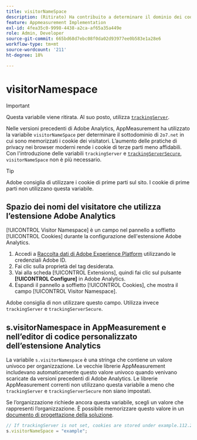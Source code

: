 ```yaml
---
title: visitorNameSpace
description: (Ritirato) Ha contribuito a determinare il dominio dei cookie di terze parti.
feature: Appmeasurement Implementation
exl-id: 4fea35c0-9998-4438-a2ca-af65a35a449e
role: Admin, Developer
source-git-commit: 665bd68d7ebc08f0da02d93977ee0b583e1a28e6
workflow-type: tm+mt
source-wordcount: '211'
ht-degree: 18%

---
```


# visitorNamespace

>[!IMPORTANT]
>
>Questa variabile viene ritirata. Al suo posto, utilizza [`trackingServer`](trackingserver.md).

Nelle versioni precedenti di Adobe Analytics, AppMeasurement ha utilizzato la variabile `visitorNameSpace` per determinare il sottodominio di `2o7.net` in cui sono memorizzati i cookie dei visitatori. L’aumento delle pratiche di privacy nei browser moderni rende i cookie di terze parti meno affidabili. Con l&#39;introduzione delle variabili `trackingServer` e [`trackingServerSecure`](trackingserversecure.md), `visitorNameSpace` non è più necessario.

>[!TIP]
>
>Adobe consiglia di utilizzare i cookie di prime parti sul sito. I cookie di prime parti non utilizzano questa variabile.

## Spazio dei nomi del visitatore che utilizza l’estensione Adobe Analytics

[!UICONTROL Visitor Namespace] è un campo nel pannello a soffietto [!UICONTROL Cookies] durante la configurazione dell&#39;estensione Adobe Analytics.

1. Accedi a [Raccolta dati di Adobe Experience Platform](https://experience.adobe.com/data-collection) utilizzando le credenziali Adobe ID.
2. Fai clic sulla proprietà del tag desiderata.
3. Vai alla scheda [!UICONTROL Extensions], quindi fai clic sul pulsante **[!UICONTROL Configure]** in Adobe Analytics.
4. Espandi il pannello a soffietto [!UICONTROL Cookies], che mostra il campo [!UICONTROL Visitor Namespace].

Adobe consiglia di non utilizzare questo campo. Utilizza invece `trackingServer` e `trackingServerSecure`.

## s.visitorNamespace in AppMeasurement e nell’editor di codice personalizzato dell’estensione Analytics

La variabile `s.visitorNamespace` è una stringa che contiene un valore univoco per organizzazione. Le vecchie librerie AppMeasurement includevano automaticamente questo valore univoco quando venivano scaricate da versioni precedenti di Adobe Analytics. Le librerie AppMeasurement correnti non utilizzano questa variabile a meno che `trackingServer` e `trackingServerSecure` non siano impostati.

Se l’organizzazione richiede ancora questa variabile, scegli un valore che rappresenti l’organizzazione. È possibile memorizzare questo valore in un [documento di progettazione della soluzione](../../prepare/solution-design.md).

```js
// If trackingServer is not set, cookies are stored under example.112.2o7.net
s.visitorNameSpace = "example";
```
